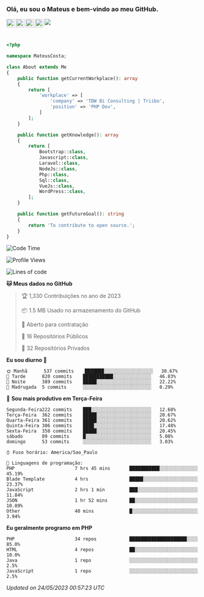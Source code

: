
### Olá, eu sou o Mateus e bem-vindo ao meu GitHub.

<a href="https://costamateus.com.br/">
  <img align="left" alt="MLC" width="22px" src="https://www.costamateus.com.br/favicon.ico" />
</a>
<a href="https://www.linkedin.com/in/costamateus6/">
  <img align="left" alt="LinkedIn Mateus" width="22px" src="https://cdn.jsdelivr.net/npm/simple-icons@v3/icons/linkedin.svg" />
</a>
<a href="https://www.instagram.com/mateuslc6/">
  <img align="left" alt="Instagram Mateus" width="22px" src="https://cdn.jsdelivr.net/npm/simple-icons@v3/icons/instagram.svg" />
</a>
<a href="https://www.facebook.com/costamateus6/">
  <img align="left" alt="Facebook Mateus" width="22px" src="https://cdn.jsdelivr.net/npm/simple-icons@3.13.0/icons/facebook.svg" />
</a>

![](https://visitor-badge.glitch.me/badge?page_id=costamateus.costamateus)

<br />

```php
<?php

namespace MateusCosta;

class About extends Me
{
    public function getCurrentWorkplace(): array
    {
        return [
            'workplace' => [
                'company' => 'TDW Bi Consulting | Triibo',
                'position' => 'PHP Dev',
            ]
        ];
    }

    public function getKnowledge(): array
    {
        return [
            Bootstrap::class,
            Javascript::class,
            Laravel::class,
            NodeJs::class,
            Php::class,
            Sql::class,
            VueJs::class,
            WordPress::class,
        ];
    }

    public function getFutureGoal(): string
    {
        return 'To contribute to open source.';
    }
}
```

<!--START_SECTION:waka-->
![Code Time](http://img.shields.io/badge/Code%20Time-1%2C245%20hrs-blue)

![Profile Views](http://img.shields.io/badge/Visualizac%C3%B5es%20do%20perfil-25-blue)

![Lines of code](https://img.shields.io/badge/Desde%20o%20Hello%20World%20eu%20escrevi-6%20Million%20linhas%20de%20c%C3%B3digo-blue)

**🐱 Meus dados no GitHub** 

> 🏆 1,330 Contribuições no ano de 2023
 > 
> 📦 1.5 MB Usado no armazenamento do GitHub 
 > 
> 💼 Aberto para contratação
 > 
> 📜 16 Repositórios Públicos 
 > 
> 🔑 32 Repositórios Privados  
 > 
**Eu sou diurno 🐤** 

```text
🌞 Manhã      537 commits    ███████░░░░░░░░░░░░░░░░░░   30.67% 
🌆 Tarde      820 commits    ███████████░░░░░░░░░░░░░░   46.83% 
🌃 Noite      389 commits    █████░░░░░░░░░░░░░░░░░░░░   22.22% 
🌙 Madrugada  5 commits      ░░░░░░░░░░░░░░░░░░░░░░░░░   0.29%

```
📅 **Sou mais produtivo em Terça-Feira** 

```text
Segunda-Feira222 commits    ███░░░░░░░░░░░░░░░░░░░░░░   12.68% 
Terça-Feira  362 commits    █████░░░░░░░░░░░░░░░░░░░░   20.67% 
Quarta-Feira 361 commits    █████░░░░░░░░░░░░░░░░░░░░   20.62% 
Quinta-Feira 306 commits    ████░░░░░░░░░░░░░░░░░░░░░   17.48% 
Sexta-Feira  358 commits    █████░░░░░░░░░░░░░░░░░░░░   20.45% 
sábado       89 commits     █░░░░░░░░░░░░░░░░░░░░░░░░   5.08% 
domingo      53 commits     ░░░░░░░░░░░░░░░░░░░░░░░░░   3.03%

```


```text
⌚︎ Fuso horário: America/Sao_Paulo

💬 Linguagens de programação: 
PHP                      7 hrs 45 mins       ███████████░░░░░░░░░░░░░░   45.19% 
Blade Template           4 hrs               █████░░░░░░░░░░░░░░░░░░░░   23.37% 
JavaScript               2 hrs 1 min         ███░░░░░░░░░░░░░░░░░░░░░░   11.84% 
JSON                     1 hr 52 mins        ██░░░░░░░░░░░░░░░░░░░░░░░   10.89% 
Other                    40 mins             █░░░░░░░░░░░░░░░░░░░░░░░░   3.94%

```

**Eu geralmente programo em PHP** 

```text
PHP                      34 repos            █████████████████████░░░░   85.0% 
HTML                     4 repos             ██░░░░░░░░░░░░░░░░░░░░░░░   10.0% 
Java                     1 repo              ░░░░░░░░░░░░░░░░░░░░░░░░░   2.5% 
JavaScript               1 repo              ░░░░░░░░░░░░░░░░░░░░░░░░░   2.5%

```



 *Updated on 24/05/2023 00:57:23 UTC*
<!--END_SECTION:waka-->
